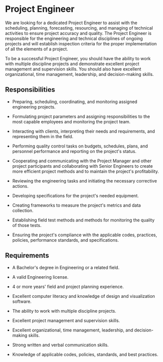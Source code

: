 # Project Engineer

We are looking for a dedicated Project Engineer to assist with the scheduling, planning, forecasting, resourcing, and managing of technical activities to ensure project accuracy and quality. The Project Engineer is responsible for the engineering and technical disciplines of ongoing projects and will establish inspection criteria for the proper implementation of all the elements of a project.

To be a successful Project Engineer, you should have the ability to work with multiple discipline projects and demonstrate excellent project management and supervision skills. You should also have excellent organizational, time management, leadership, and decision-making skills.

## Responsibilities

* Preparing, scheduling, coordinating, and monitoring assigned engineering projects.

* Formulating project parameters and assigning responsibilities to the most capable employees and monitoring the project team.

* Interacting with clients, interpreting their needs and requirements, and representing them in the field.

* Performing quality control tasks on budgets, schedules, plans, and personnel performance and reporting on the project's status.

* Cooperating and communicating with the Project Manager and other project participants and collaborating with Senior Engineers to create more efficient project methods and to maintain the project's profitability.

* Reviewing the engineering tasks and initiating the necessary corrective actions.

* Developing specifications for the project's needed equipment.

* Creating frameworks to measure the project's metrics and data collection.

* Establishing field test methods and methods for monitoring the quality of those tests.

* Ensuring the project's compliance with the applicable codes, practices, policies, performance standards, and specifications.

## Requirements

* A Bachelor's degree in Engineering or a related field.

* A valid Engineering license.

* 4 or more years' field and project planning experience.

* Excellent computer literacy and knowledge of design and visualization software.

* The ability to work with multiple discipline projects.

* Excellent project management and supervision skills.

* Excellent organizational, time management, leadership, and decision-making skills.

* Strong written and verbal communication skills.

* Knowledge of applicable codes, policies, standards, and best practices.

